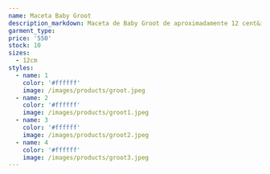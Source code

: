 ```yaml
---
name: Maceta Baby Groot
description_markdown: Maceta de Baby Groot de aproximadamente 12 cent&iacute;metros de alto. Se entrega sin cactus.
garment_type:
price: '550'
stock: 10
sizes:
  - 12cm
styles:
  - name: 1
    color: '#ffffff'
    image: /images/products/groot.jpeg
  - name: 2
    color: '#ffffff'
    image: /images/products/groot1.jpeg
  - name: 3
    color: '#ffffff'
    image: /images/products/groot2.jpeg
  - name: 4
    color: '#ffffff'
    image: /images/products/groot3.jpeg
---
```

